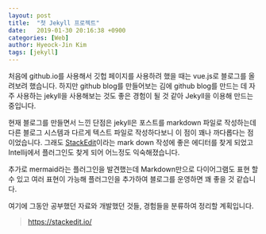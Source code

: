 ```yaml
---
layout: post
title:  "첫 Jekyll 프로젝트"
date:   2019-01-30 20:16:38 +0900
categories: [Web]
author: Hyeock-Jin Kim
tags: [jekyll]
---
```


처음에 github.io를 사용해서 깃헙 페이지를 사용하려 했을 때는 vue.js로 블로그를 올려보려 했습니다.
하지만 github blog를 만들어보는 김에 github blog를 만드는 데 자주 사용하는 jekyll을
사용해보는 것도 좋은 경험이 될 것 같아 Jekyll을 이용해 만드는 중입니다.

현재 블로그를 만들면서 느낀 단점은 jekyll은 포스트를 markdown 파일로 작성하는데
다른 블로그 시스템과 다르게 텍스트 파일로 작성하다보니 이 점이 꽤나 까다롭다는 점이었습니다.
그래도 [StackEdit][stack_edit_page]이라는 mark down 작성에 좋은 에디터를 찾게 되었고
Intellij에서 플러그인도 찾게 되어 어느정도 익숙해졌습니다.

추가로 mermaid라는 플러그인을 발견했는데 Markdown만으로 다이어그램도 표현 할 수 있고 여러 표현이 가능해
플러그인을 추가하여 블로그를 운영하면 꽤 좋을 것 같습니다.

여기에 그동안 공부했던 자료와 개발했던 것들, 경험들을 분류하여 정리할 계획입니다.

> https://stackedit.io/

[stack_edit_page]: https://stackedit.io/app#
